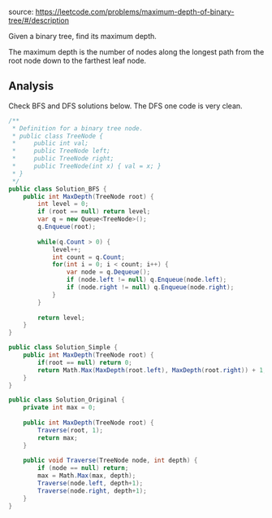 source: https://leetcode.com/problems/maximum-depth-of-binary-tree/#/description

Given a binary tree, find its maximum depth.

The maximum depth is the number of nodes along the longest path from the root node down to the farthest leaf node.

## Analysis
Check BFS and DFS solutions below. The DFS one code is very clean.

```c#
/**
 * Definition for a binary tree node.
 * public class TreeNode {
 *     public int val;
 *     public TreeNode left;
 *     public TreeNode right;
 *     public TreeNode(int x) { val = x; }
 * }
 */
public class Solution_BFS {
    public int MaxDepth(TreeNode root) {
        int level = 0;
        if (root == null) return level;
        var q = new Queue<TreeNode>();
        q.Enqueue(root);
        
        while(q.Count > 0) {
            level++;
            int count = q.Count;
            for(int i = 0; i < count; i++) {
                var node = q.Dequeue();
                if (node.left != null) q.Enqueue(node.left);
                if (node.right != null) q.Enqueue(node.right);
            }
        }
        
        return level;
    }
}

public class Solution_Simple {
    public int MaxDepth(TreeNode root) {
        if(root == null) return 0;
        return Math.Max(MaxDepth(root.left), MaxDepth(root.right)) + 1;
    }
}

public class Solution_Original {
    private int max = 0;
    
    public int MaxDepth(TreeNode root) {
        Traverse(root, 1);
        return max;
    }
    
    public void Traverse(TreeNode node, int depth) {
        if (node == null) return;
        max = Math.Max(max, depth);
        Traverse(node.left, depth+1);
        Traverse(node.right, depth+1);
    }
}
```
